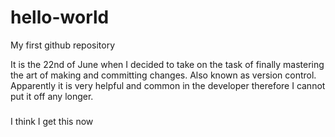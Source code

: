 # hello-world
My first github repository

It is the 22nd of June when I decided to take on the task of finally mastering the art of making and committing changes. 
Also known as version control. 
Apparently it is very helpful and common in the developer therefore I cannot put it off any longer. 
###
I think I get this now

